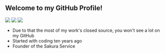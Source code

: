 ## Welcome to my GitHub Profile!
![](https://img.shields.io/badge/-Error44-5865f2)
![](https://img.shields.io/badge/Kawaii%20Hub-Online-5865f2)
![](https://komarev.com/ghpvc/?username=Error44-Developer&color=5865f2)

- Due to that the most of my work's closed source, you won't see a lot on my GitHub
- Started with coding ten years ago
- Founder of the Sakura Service

